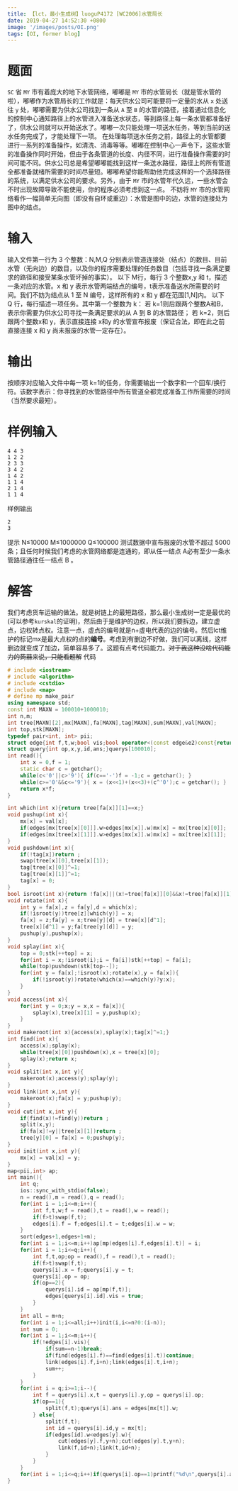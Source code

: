 ```yaml
---
title: 【lct，最小生成树】luoguP4172 [WC2006]水管局长
date: 2019-04-27 14:52:30 +0800
image: '/images/posts/OI.png'
tags: [OI, former blog]
---
```


# 题面
`SC` 省 `MY` 市有着庞大的地下水管网络，嘟嘟是 `MY` 市的水管局长（就是管水管的啦），嘟嘟作为水管局长的工作就是：每天供水公司可能要将一定量的水从 `x` 处送往 `y` 处，嘟嘟需要为供水公司找到一条从 `A` 至 `B` 的水管的路径，接着通过信息化的控制中心通知路径上的水管进入准备送水状态，等到路径上每一条水管都准备好了，供水公司就可以开始送水了。嘟嘟一次只能处理一项送水任务，等到当前的送水任务完成了，才能处理下一项。
在处理每项送水任务之前，路径上的水管都要进行一系列的准备操作，如清洗、消毒等等。嘟嘟在控制中心一声令下，这些水管的准备操作同时开始，但由于各条管道的长度、内径不同，进行准备操作需要的时间可能不同。供水公司总是希望嘟嘟能找到这样一条送水路径，路径上的所有管道全都准备就绪所需要的时间尽量短。嘟嘟希望你能帮助他完成这样的一个选择路径的系统，以满足供水公司的要求。另外，由于 `MY` 市的水管年代久远，一些水管会不时出现故障导致不能使用，你的程序必须考虑到这一点。
不妨将 `MY` 市的水管网络看作一幅简单无向图（即没有自环或重边）：水管是图中的边，水管的连接处为图中的结点。
#  输入
输入文件第一行为 3 个整数：N,M,Q 分别表示管道连接处（结点）的数目、目前水管（无向边）的数目，以及你的程序需要处理的任务数目（包括寻找一条满足要求的路径和接受某条水管坏掉的事实）。
以下 M行，每行 3 个整数x,y 和 t，描述一条对应的水管。x 和 y 表示水管两端结点的编号，t表示准备送水所需要的时间。我们不妨为结点从 1 至 N 编号，这样所有的 x 和 y 都在范围[1,N]内。
以下 Q 行，每行描述一项任务。其中第一个整数为 k：
若 k=1则后跟两个整数A和B，表示你需要为供水公司寻找一条满足要求的从 A 到 B 的水管路径；
若 k=2，则后跟两个整数x和 y，表示直接连接 x和y 的水管宣布报废（保证合法，即在此之前直接连接 x 和 y 尚未报废的水管一定存在）。
#  输出
按顺序对应输入文件中每一项 k=1的任务，你需要输出一个数字和一个回车/换行符。该数字表示：你寻找到的水管路径中所有管道全都完成准备工作所需要的时间（当然要求最短）。
#  样例输入
```
4 4 3
1 2 2
2 3 3
3 4 2
1 4 2
1 1 4
2 1 4
1 1 4
```
样例输出
```
2
3
```
提示
N≤10000
M≤1000000
Q≤100000
测试数据中宣布报废的水管不超过 5000条；且任何时候我们考虑的水管网络都是连通的，即从任一结点 A必有至少一条水管路径通往任一结点 B 。
# 解答
我们考虑货车运输的做法。就是树链上的最短路径，那么最小生成树一定是最优的(可以参考`kurskal`的证明)，然后由于是维护的边权，所以我们要拆边，建立虚点，边权转点权。注意一点，虚点的编号就是n+虚电代表的边的编号。然后lct维护的标记mx是最大点权的点的**编号**。考虑到有删边不好做，我们可以离线，这样删边就变成了加边，简单容易多了。这题有点考代码能力。~~对于我这种没啥代码能力的蒟蒻来说，只能看题解~~
代码
```cpp
# include <iostream>
# include <algorithm>
# include <cstdio>
# include <map>
# define mp make_pair
using namespace std;
const int MAXN = 100010+1000010;
int n,m;
int tree[MAXN][2],mx[MAXN],fa[MAXN],tag[MAXN],sum[MAXN],val[MAXN];
int top,stk[MAXN];
typedef pair<int, int> pii;
struct edge{int f,t,w;bool vis;bool operator<(const edge&e2)const{return w<e2.w;}}edges[1000010];
struct query{int op,x,y,id,ans;}querys[100010];
int read(){
    int x = 0,f = 1;
    static char c = getchar();
    while(c<'0'||c>'9'){ if(c=='-')f = -1;c = getchar(); }
    while(c>='0'&&c<='9'){ x = (x<<1)+(x<<3)+(c^'0');c = getchar(); }
    return x*f;
}

int which(int x){return tree[fa[x]][1]==x;}
void pushup(int x){
    mx[x] = val[x];
    if(edges[mx[tree[x][0]]].w>edges[mx[x]].w)mx[x] = mx[tree[x][0]];
    if(edges[mx[tree[x][1]]].w>edges[mx[x]].w)mx[x] = mx[tree[x][1]];
}
void pushdown(int x){
    if(!tag[x])return ;
    swap(tree[x][0],tree[x][1]);
    tag[tree[x][0]]^=1;
    tag[tree[x][1]]^=1;
    tag[x] = 0;
}
bool isroot(int x){return !fa[x]||(x!=tree[fa[x]][0]&&x!=tree[fa[x]][1]);}
void rotate(int x){
    int y = fa[x],z = fa[y],d = which(x);
    if(!isroot(y))tree[z][which(y)] = x;
    fa[x] = z;fa[y] = x;tree[y][d] = tree[x][d^1];
    tree[x][d^1] = y;fa[tree[y][d]] = y;
    pushup(y),pushup(x);
}
void splay(int x){
    top = 0;stk[++top] = x;
    for(int i = x;!isroot(i);i = fa[i])stk[++top] = fa[i];
    while(top)pushdown(stk[top--]);
    for(int y = fa[x];!isroot(x);rotate(x),y = fa[x]){
        if(!isroot(y))rotate(which(x)==which(y)?y:x);
    }
}
void access(int x){
    for(int y = 0;x;y = x,x = fa[x]){
        splay(x),tree[x][1] = y,pushup(x);
    }
}
void makeroot(int x){access(x),splay(x);tag[x]^=1;}
int find(int x){
    access(x);splay(x);
    while(tree[x][0])pushdown(x),x = tree[x][0];
    splay(x);return x;
}
void split(int x,int y){
    makeroot(x);access(y);splay(y);
}
void link(int x,int y){
    makeroot(x);fa[x] = y;pushup(y);
}
void cut(int x,int y){
    if(find(x)!=find(y))return ;
    split(x,y);
    if(fa[x]!=y||tree[x][1])return ;
    tree[y][0] = fa[x] = 0;pushup(y);
}
void init(int x,int y){
    mx[x] = val[x] = y;
}
map<pii,int> ap;
int main(){
    int q;
    ios::sync_with_stdio(false);
    n = read(),m = read(),q = read();
    for(int i = 1;i<=m;i++){
        int f,t,w;f = read(),t = read(),w = read();
        if(f>t)swap(f,t);
        edges[i].f = f;edges[i].t = t;edges[i].w = w;
    }
    sort(edges+1,edges+1+m);
    for(int i = 1;i<=m;i++)ap[mp(edges[i].f,edges[i].t)] = i;
    for(int i = 1;i<=q;i++){
        int f,t,op;op = read(),f = read(),t = read();
        if(f>t)swap(f,t);
        querys[i].x = f;querys[i].y = t;
        querys[i].op = op;
        if(op==2){
            querys[i].id = ap[mp(f,t)];
            edges[querys[i].id].vis = true;
        }
    }
    int all = m+n;
    for(int i = 1;i<=all;i++)init(i,i<=n?0:(i-n));
    int sum = 0;
    for(int i = 1;i<=m;i++){
        if(!edges[i].vis){
            if(sum==n-1)break;
            if(find(edges[i].f)==find(edges[i].t))continue;
            link(edges[i].f,i+n);link(edges[i].t,i+n);
            sum++;
        }
    }
    for(int i = q;i>=1;i--){
        int f = querys[i].x,t = querys[i].y,op = querys[i].op;
        if(op==1){
            split(f,t);querys[i].ans = edges[mx[t]].w;
        } else{
            split(f,t);
            int id = querys[i].id,y = mx[t];
            if(edges[id].w<edges[y].w){
                cut(edges[y].f,y+n);cut(edges[y].t,y+n);
                link(f,id+n);link(t,id+n);
            }
        }
    }
    for(int i = 1;i<=q;i++)if(querys[i].op==1)printf("%d\n",querys[i].ans);
}
```